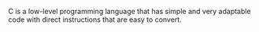 C is a low-level programming language that has simple and very adaptable code with direct instructions that are easy to convert.
